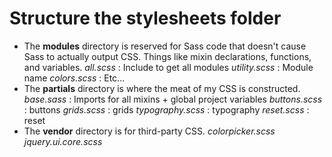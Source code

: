 # Structure the stylesheets folder
- The **modules** directory is reserved for Sass code that doesn't cause Sass to actually output CSS. Things like mixin declarations, functions, and variables.
_all.scss_ : Include to get all modules
_utility.scss_ : Module name
_colors.scss_ : Etc...
- The **partials** directory is where the meat of my CSS is constructed.
_base.sass_ : Imports for all mixins + global project variables
_buttons.scss_ : buttons
_grids.scss_ : grids
_typography.scss_ : typography
_reset.scss_ : reset
- The **vendor** directory is for third-party CSS.
_colorpicker.scss_
_jquery.ui.core.scss_
